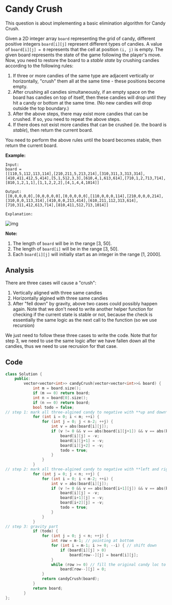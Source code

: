 # Candy Crush

This question is about implementing a basic elimination algorithm for Candy Crush.

Given a 2D integer array `board` representing the grid of candy, different positive integers `board[i][j]` represent different types of candies. A value of `board[i][j] = 0` represents that the cell at position `(i, j)` is empty. The given board represents the state of the game following the player's move. Now, you need to restore the board to a *stable state* by crushing candies according to the following rules:

1. If three or more candies of the same type are adjacent vertically or horizontally, "crush" them all at the same time - these positions become empty.
2. After crushing all candies simultaneously, if an empty space on the board has candies on top of itself, then these candies will drop until they hit a candy or bottom at the same time. (No new candies will drop outside the top boundary.)
3. After the above steps, there may exist more candies that can be crushed. If so, you need to repeat the above steps.
4. If there does not exist more candies that can be crushed (ie. the board is *stable*), then return the current board.

You need to perform the above rules until the board becomes stable, then return the current board.

 

**Example:**

```
Input:
board =
[[110,5,112,113,114],[210,211,5,213,214],[310,311,3,313,314],[410,411,412,5,414],[5,1,512,3,3],[610,4,1,613,614],[710,1,2,713,714],[810,1,2,1,1],[1,1,2,2,2],[4,1,4,4,1014]]

Output:
[[0,0,0,0,0],[0,0,0,0,0],[0,0,0,0,0],[110,0,0,0,114],[210,0,0,0,214],[310,0,0,113,314],[410,0,0,213,414],[610,211,112,313,614],[710,311,412,613,714],[810,411,512,713,1014]]

Explanation:
```

![img](https://assets.leetcode.com/uploads/2018/10/12/candy_crush_example_2.png)

**Note:**

1. The length of `board` will be in the range [3, 50].
2. The length of `board[i]` will be in the range [3, 50].
3. Each `board[i][j]` will initially start as an integer in the range [1, 2000].

## Analysis

There are three cases will cause a "crush":

1. Vertically aligned with three same candies
2. Horizontally algined with three same candies
3. After "fell down" by gravity, above two cases could possibly happen again. Note that we don't need to write another helper function for checking if the current state is stable or not, because the check is essentially the same logic as the next call to the function (so we use recursion)

We just need to follow these three cases to write the code. Note that for step 3, we need to use the same logic after we have fallen down all the candies, thus we need to use recrusion for that case.

## Code

```c++
class Solution {
    public:
        vector<vector<int>> candyCrush(vector<vector<int>>& board) {
            int m = board.size();
            if (m == 0) return board;
            int n = board[0].size();
            if (n == 0) return board;
            bool todo = false;
// step 1: mark all three-algined candy to negative with **up and down** directions
            for (int i = 0; i < m; ++i) {
                for (int j = 0; j < n-2; ++j) {
                    int v = abs(board[i][j]);
                    if (v != 0 && v == abs(board[i][j+1]) && v == abs(board[i][j+2])) {
                        board[i][j] = -v;
                        board[i][j+1] = -v;
                        board[i][j+2] = -v;
                        todo = true;
                    }
                }
            }
// step 2: mark all three-algined candy to negative with **left and right** directions
            for (int j = 0; j < n; ++j) {
                for (int i = 0; i < m-2; ++i) {
                    int v = abs(board[i][j]);
                    if (v != 0 && v == abs(board[i+1][j]) && v == abs(board[i+2][j])) {
                        board[i][j] = -v;
                        board[i+1][j] = -v;
                        board[i+2][j] = -v;
                        todo = true;
                    }
                }
            }
// step 3: gravity part
            if (todo) {
                for (int j = 0; j < n; ++j) {
                    int row = m-1; // pointing at bottom
                    for (int i = m-1; i >= 0; --i) { // shift down 
                        if (board[i][j] > 0)
                            board[row--][j] = board[i][j];
                    }
                    while (row >= 0) // fill the original candy loc to 0
                        board[row--][j] = 0;
                }
                return candyCrush(board);
            }
            return board;
        }
};
```

